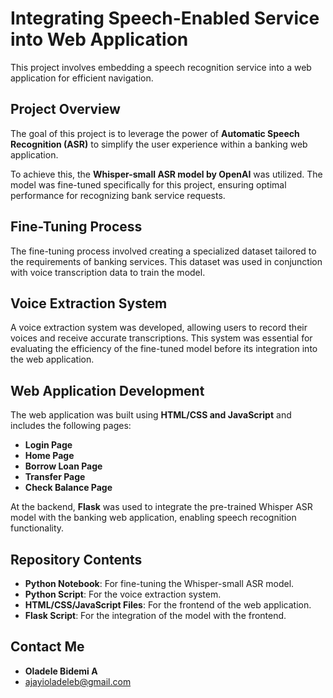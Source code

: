 # Integrating Speech-Enabled Service into Web Application

This project involves embedding a speech recognition service into a web application for efficient navigation.

## Project Overview
The goal of this project is to leverage the power of **Automatic Speech Recognition (ASR)** to simplify the user experience within a banking web application.

To achieve this, the **Whisper-small ASR model by OpenAI** was utilized. The model was fine-tuned specifically for this project, ensuring optimal performance for recognizing bank service requests.

## Fine-Tuning Process
The fine-tuning process involved creating a specialized dataset tailored to the requirements of banking services. This dataset was used in conjunction with voice transcription data to train the model.

## Voice Extraction System
A voice extraction system was developed, allowing users to record their voices and receive accurate transcriptions. This system was essential for evaluating the efficiency of the fine-tuned model before its integration into the web application.

## Web Application Development
The web application was built using **HTML/CSS and JavaScript** and includes the following pages:
- **Login Page**
- **Home Page**
- **Borrow Loan Page**
- **Transfer Page**
- **Check Balance Page**

At the backend, **Flask** was used to integrate the pre-trained Whisper ASR model with the banking web application, enabling speech recognition functionality.

## Repository Contents
- **Python Notebook**: For fine-tuning the Whisper-small ASR model.
- **Python Script**: For the voice extraction system.
- **HTML/CSS/JavaScript Files**: For the frontend of the web application.
- **Flask Script**: For the integration of the model with the frontend.

## Contact Me
- **Oladele Bidemi A**
- ajayioladeleb@gmail.com

